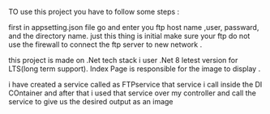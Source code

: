 TO use this project you have to follow some steps :

first  in appsetting.json file go and enter you ftp host name ,user, passward, and the directory name.
just this thing is initial make sure your ftp do not use the firewall to connect the ftp server to new network .
 
this project is made on .Net tech stack i user .Net  8 letest version for LTS(long term support).
Index Page is responsible for the image to display .

i have created a service called as FTPservice that service i call inside the DI COntainer and after that i used that service over my controller and call the service
to give us the desired output as an image
